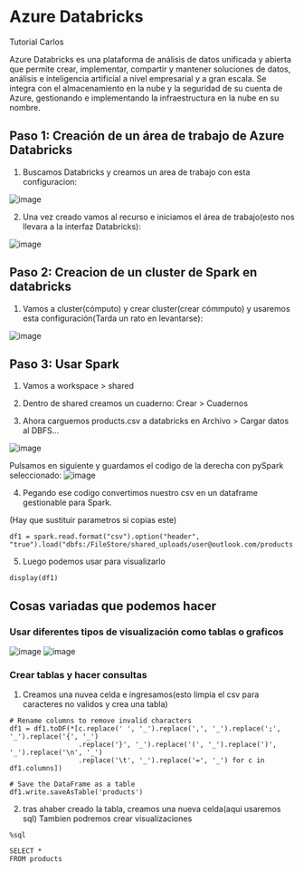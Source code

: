 # Azure Databricks
Tutorial Carlos

Azure Databricks es una plataforma de análisis de datos unificada y abierta que permite crear, implementar, compartir y mantener soluciones de datos, análisis e inteligencia artificial a nivel empresarial y a gran escala. Se integra con el almacenamiento en la nube y la seguridad de su cuenta de Azure, gestionando e implementando la infraestructura en la nube en su nombre.

## Paso 1: Creación de un área de trabajo de Azure Databricks

1. Buscamos Databricks y creamos un area de trabajo con esta configuracion:

![image](https://github.com/user-attachments/assets/b326b055-0ea4-4918-bb18-a70c9620bd20)

2. Una vez creado vamos al recurso e iniciamos el área de trabajo(esto nos llevara a la interfaz Databricks):

![image](https://github.com/user-attachments/assets/572980df-8ad5-483e-a1a4-3ff6f232b6a0)


## Paso 2: Creacion de un cluster de Spark en databricks

1. Vamos a cluster(cómputo) y crear cluster(crear cómmputo) y usaremos esta configuración(Tarda un rato en levantarse):

![image](https://github.com/user-attachments/assets/da7dfc4e-1c0e-401e-ab2d-f8db52a3ea78)

## Paso 3: Usar Spark

1. Vamos a workspace > shared 
2. Dentro de shared creamos un cuaderno: Crear > Cuadernos

3. Ahora carguemos products.csv a databricks en Archivo > Cargar datos al DBFS... 

![image](https://github.com/user-attachments/assets/02e6d81d-9579-4248-9e8a-41683a94fb07)


Pulsamos en siguiente y guardamos el codigo de la derecha con pySpark seleccionado:
![image](https://github.com/user-attachments/assets/2071d9d4-30e3-436b-92eb-5469cfce8feb)


4. Pegando ese codigo convertimos nuestro csv en un dataframe gestionable para Spark.

(Hay que sustituir parametros si copias este)
```
df1 = spark.read.format("csv").option("header", "true").load("dbfs:/FileStore/shared_uploads/user@outlook.com/products.csv")
```
5. Luego podemos usar para visualizarlo
```
display(df1)
```

## Cosas variadas que podemos hacer

### Usar diferentes tipos de visualización como tablas o graficos

![image](https://github.com/user-attachments/assets/d103bb33-cbfc-40b5-9fac-17fdfb24b866)
![image](https://github.com/user-attachments/assets/2a6baaa7-1619-4967-ba5d-5935e2048417)

### Crear tablas y hacer consultas

1. Creamos una nuvea celda e ingresamos(esto limpia el csv para caracteres no validos y crea una tabla)

```
# Rename columns to remove invalid characters
df1 = df1.toDF(*[c.replace(' ', '_').replace(',', '_').replace(';', '_').replace('{', '_')
                 .replace('}', '_').replace('(', '_').replace(')', '_').replace('\n', '_')
                 .replace('\t', '_').replace('=', '_') for c in df1.columns])

# Save the DataFrame as a table
df1.write.saveAsTable('products')
```
2. tras ahaber creado la tabla, creamos una nueva celda(aqui usaremos sql) Tambien podremos crear visualizaciones

```
%sql

SELECT *
FROM products

```
